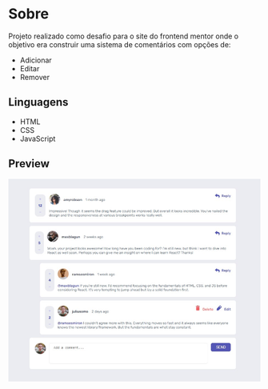 # Sobre

Projeto realizado como desafio para o site do frontend mentor onde o objetivo era construir uma sistema de comentários com opções de:

- Adicionar
- Editar
- Remover

## Linguagens

- HTML
- CSS
- JavaScript

## Preview

<p align="center">
  <img alt="Pricing Panel Preview" src="preview/desktop-design.jpg" />
</p>
